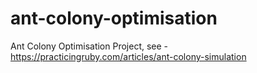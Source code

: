 ant-colony-optimisation
=======================

Ant Colony Optimisation Project, see - https://practicingruby.com/articles/ant-colony-simulation
